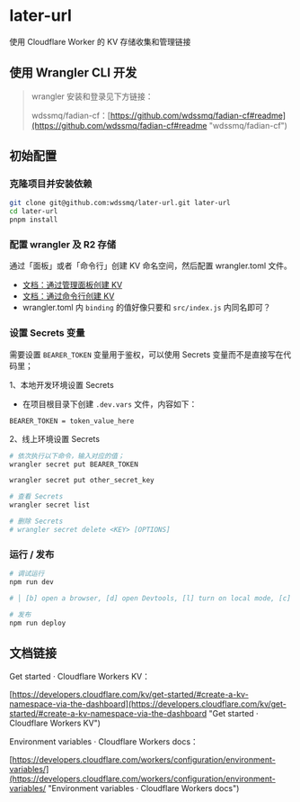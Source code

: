 # later-url
使用 Cloudflare Worker 的 KV 存储收集和管理链接

## 使用 Wrangler CLI 开发

> wrangler 安装和登录见下方链接：
>
> wdssmq/fadian-cf：[https://github.com/wdssmq/fadian-cf#readme](https://github.com/wdssmq/fadian-cf#readme "wdssmq/fadian-cf")


## 初始配置

### 克隆项目并安装依赖

```bash
git clone git@github.com:wdssmq/later-url.git later-url
cd later-url
pnpm install

```

### 配置 wrangler 及 R2 存储

通过「面板」或者「命令行」创建 KV 命名空间，然后配置 wrangler.toml 文件。

- [文档：通过管理面板创建 KV](https://developers.cloudflare.com/kv/get-started/#create-a-kv-namespace-via-the-dashboard "文档：通过管理面板创建 KV")
- [文档：通过命令行创建 KV](https://developers.cloudflare.com/kv/get-started/#create-a-kv-namespace-via-wrangler "文档：通过命令行创建 KV")
- wrangler.toml 内 `binding` 的值好像只要和 `src/index.js` 内同名即可？


### 设置 Secrets 变量

需要设置 `BEARER_TOKEN` 变量用于鉴权，可以使用 Secrets 变量而不是直接写在代码里；

1、本地开发环境设置 Secrets

- 在项目根目录下创建 `.dev.vars` 文件，内容如下：

```dotenv
BEARER_TOKEN = token_value_here

```

2、线上环境设置 Secrets

```bash
# 依次执行以下命令，输入对应的值；
wrangler secret put BEARER_TOKEN

wrangler secret put other_secret_key

# 查看 Secrets
wrangler secret list

# 删除 Secrets
# wrangler secret delete <KEY> [OPTIONS]

```

### 运行 / 发布

```bash
# 调试运行
npm run dev

# │ [b] open a browser, [d] open Devtools, [l] turn on local mode, [c] clear console, [x] to exit

```

```bash
# 发布
npm run deploy

```

## 文档链接

Get started · Cloudflare Workers KV：

[https://developers.cloudflare.com/kv/get-started/#create-a-kv-namespace-via-the-dashboard](https://developers.cloudflare.com/kv/get-started/#create-a-kv-namespace-via-the-dashboard "Get started · Cloudflare Workers KV")

Environment variables · Cloudflare Workers docs：

[https://developers.cloudflare.com/workers/configuration/environment-variables/](https://developers.cloudflare.com/workers/configuration/environment-variables/ "Environment variables · Cloudflare Workers docs")
